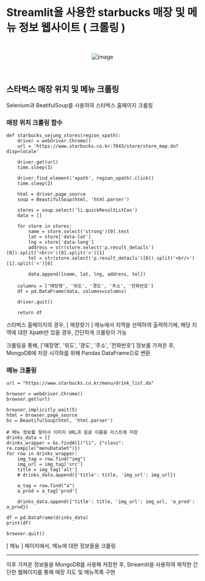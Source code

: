 # **Streamlit을 사용한 starbucks 매장 및 메뉴 정보 웹사이트 ( 크롤링 )**

<br>

<div align="center">
  
![image](https://github.com/user-attachments/assets/1f835a12-3808-4548-8df1-78b58e1e99f3)

</div>

<br>

## **스타벅스 매장 위치 및 메뉴 크롤링**

Selenium과 BeatifulSoup를 사용하여 스타벅스 홈페이지 크롤링


### **매장 위치 크롤링 함수**

```
def starbucks_sejung_stores(region_xpath):
    driver = webdriver.Chrome()
    url = 'https://www.starbucks.co.kr:7643/store/store_map.do?disp=locale'

    driver.get(url)
    time.sleep(3)

    driver.find_element('xpath', region_xpath).click()
    time.sleep(2)

    html = driver.page_source
    soup = BeautifulSoup(html, 'html.parser')

    stores = soup.select('li.quickResultLstCon')
    data = []

    for store in stores:
        name = store.select('strong')[0].text
        lat = store['data-lat']
        lng = store['data-long']
        address = str(store.select('p.result_details')[0]).split('<br/>')[0].split('>')[1]
        tel = str(store.select('p.result_details')[0]).split('<br/>')[1].split('<')[0]

        data.append([name, lat, lng, address, tel])

    columns = ['매장명', '위도', '경도', '주소', '전화번호']
    df = pd.DataFrame(data, columns=columns)
    
    driver.quit()
    
    return df
```

스타벅스 홈페이지의 경우, [ 매장찾기 ] 메뉴에서 지역을 선택하여 출력하기에,
해당 지역에 대한 Xpath만 있을 경우, 간단하게 크롤링이 가능

크롤링을 통해, ['매장명', '위도', '경도', '주소', '전화번호'] 정보를 가져온 후, 
MongoDB에 저장
시각화를 위해 Pandas DataFrame으로 변환


### **메뉴 크롤링**

```
url = "https://www.starbucks.co.kr/menu/drink_list.do"

browser = webdriver.Chrome()
browser.get(url)

browser.implicitly_wait(5)
html = browser.page_source
bs = BeautifulSoup(html, 'html.parser')

# 메뉴 정보를 찾아서 이미지 URL과 음료 이름을 리스트에 저장
drinks_data = []
drinks_wrapper = bs.findAll("li", {"class": re.compile("menuDataSet")})
for row in drinks_wrapper:
    img_tag = row.find("img")
    img_url = img_tag['src']
    title = img_tag['alt']
    # drinks_data.append({'title': title, 'img_url': img_url})

    a_tag = row.find("a")
    a_prod = a_tag['prod']

    drinks_data.append({'title': title, 'img_url': img_url, 'a_prod': a_prod})

df = pd.DataFrame(drinks_data)
print(df)

browser.quit()
```

[ 메뉴 ] 페이지에서, 메뉴에 대한 정보들을 크롤링 

---

이후 가져온 정보들을 MongoDB를 사용해 저장한 후,
Streamlit을 사용하여 제작한 간단한 웹페이지를 통해 매장 지도 및 메뉴목록 구현

